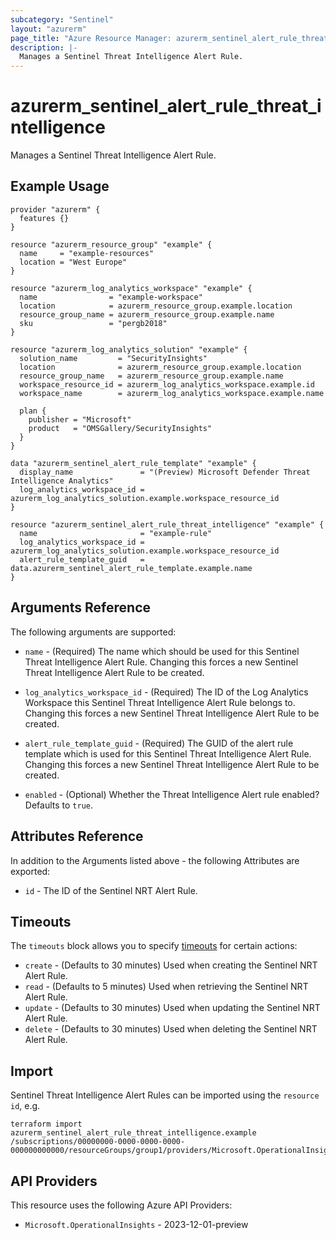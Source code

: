 ```yaml
---
subcategory: "Sentinel"
layout: "azurerm"
page_title: "Azure Resource Manager: azurerm_sentinel_alert_rule_threat_intelligence"
description: |-
  Manages a Sentinel Threat Intelligence Alert Rule.
---
```


# azurerm_sentinel_alert_rule_threat_intelligence

Manages a Sentinel Threat Intelligence Alert Rule.

## Example Usage

```hcl
provider "azurerm" {
  features {}
}

resource "azurerm_resource_group" "example" {
  name     = "example-resources"
  location = "West Europe"
}

resource "azurerm_log_analytics_workspace" "example" {
  name                = "example-workspace"
  location            = azurerm_resource_group.example.location
  resource_group_name = azurerm_resource_group.example.name
  sku                 = "pergb2018"
}

resource "azurerm_log_analytics_solution" "example" {
  solution_name         = "SecurityInsights"
  location              = azurerm_resource_group.example.location
  resource_group_name   = azurerm_resource_group.example.name
  workspace_resource_id = azurerm_log_analytics_workspace.example.id
  workspace_name        = azurerm_log_analytics_workspace.example.name

  plan {
    publisher = "Microsoft"
    product   = "OMSGallery/SecurityInsights"
  }
}

data "azurerm_sentinel_alert_rule_template" "example" {
  display_name               = "(Preview) Microsoft Defender Threat Intelligence Analytics"
  log_analytics_workspace_id = azurerm_log_analytics_solution.example.workspace_resource_id
}

resource "azurerm_sentinel_alert_rule_threat_intelligence" "example" {
  name                       = "example-rule"
  log_analytics_workspace_id = azurerm_log_analytics_solution.example.workspace_resource_id
  alert_rule_template_guid   = data.azurerm_sentinel_alert_rule_template.example.name
}
```

## Arguments Reference

The following arguments are supported:

* `name` - (Required) The name which should be used for this Sentinel Threat Intelligence Alert Rule. Changing this forces a new Sentinel Threat Intelligence Alert Rule to be created.

* `log_analytics_workspace_id` - (Required) The ID of the Log Analytics Workspace this Sentinel Threat Intelligence Alert Rule belongs to. Changing this forces a new Sentinel Threat Intelligence Alert Rule to be created.

* `alert_rule_template_guid` - (Required) The GUID of the alert rule template which is used for this Sentinel Threat Intelligence Alert Rule. Changing this forces a new Sentinel Threat Intelligence Alert Rule to be created.

* `enabled` - (Optional) Whether the Threat Intelligence Alert rule enabled? Defaults to `true`.

## Attributes Reference

In addition to the Arguments listed above - the following Attributes are exported:

* `id` - The ID of the Sentinel NRT Alert Rule.

## Timeouts

The `timeouts` block allows you to specify [timeouts](https://developer.hashicorp.com/terraform/language/resources/configure#define-operation-timeouts) for certain actions:

* `create` - (Defaults to 30 minutes) Used when creating the Sentinel NRT Alert Rule.
* `read` - (Defaults to 5 minutes) Used when retrieving the Sentinel NRT Alert Rule.
* `update` - (Defaults to 30 minutes) Used when updating the Sentinel NRT Alert Rule.
* `delete` - (Defaults to 30 minutes) Used when deleting the Sentinel NRT Alert Rule.

## Import

Sentinel Threat Intelligence Alert Rules can be imported using the `resource id`, e.g.

```shell
terraform import azurerm_sentinel_alert_rule_threat_intelligence.example /subscriptions/00000000-0000-0000-0000-000000000000/resourceGroups/group1/providers/Microsoft.OperationalInsights/workspaces/workspace1/providers/Microsoft.SecurityInsights/alertRules/rule1
```

## API Providers
<!-- This section is generated, changes will be overwritten -->
This resource uses the following Azure API Providers:

* `Microsoft.OperationalInsights` - 2023-12-01-preview
